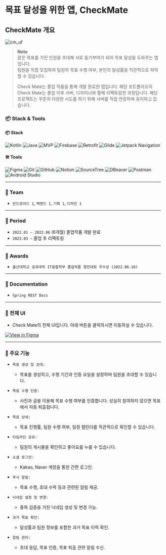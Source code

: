 
# 목표 달성을 위한 앱, CheckMate
  
## CheckMate 개요

![cm_uf](https://github.com/user-attachments/assets/50ea29c7-628c-4452-bc55-aef0f8979b8d)

> **Note**  
> 같은 목표를 가진 인원을 초대해 서로 동기부여가 되어 목표 달성을 도와주는 앱입니다.  
> 팀원을 직접 모집하여 팀원의 목표 수행 여부, 본인의 달성률을 직관적으로 파악할 수 있습니다.
>
> Check Mate는 졸업 작품을 통해 개발 완료한 앱입니다.
> 해당 포트폴리오의 Check Mate는 졸업 이후 서버, 디자이너와 함께 리팩토링한 과정입니다. 해당 프로젝트는 꾸준히 다양한 시도를 하기 위해 서버를 직접 연장하며 유지하고 있습니다.


### 📦 Stack & Tools
#### 📦 Stack
![Kotlin](https://img.shields.io/badge/Kotlin-7F52FF?style=for-the-badge&logo=kotlin&logoColor=white)
![Java](https://img.shields.io/badge/Java-8-blue?style=for-the-badge&logo=java&logoColor=white)
![MVP](https://img.shields.io/badge/MVP-blue?style=for-the-badge)
![Firebase](https://img.shields.io/badge/Firebase-DD2C00?style=for-the-badge&logo=firebase&logoColor=white)
![Retrofit](https://img.shields.io/badge/Retrofit-blue?style=for-the-badge&logo=android&logoColor=white)
![Glide](https://img.shields.io/badge/Glide-green?style=for-the-badge&logo=android&logoColor=white)
![Jetpack Navigation](https://img.shields.io/badge/Jetpack_Navigation-orange?style=for-the-badge&logo=android&logoColor=white)

#### 🛠️ Tools
![Figma](https://img.shields.io/badge/figma-%23F24E1E.svg?style=for-the-badge&logo=figma&logoColor=white)
![Git](https://img.shields.io/badge/git-%23F05033.svg?style=for-the-badge&logo=git&logoColor=white)
![GitHub](https://img.shields.io/badge/github-%23121011.svg?style=for-the-badge&logo=github&logoColor=white)
![Notion](https://img.shields.io/badge/Notion-%23000000.svg?style=for-the-badge&logo=notion&logoColor=white)
![SourceTree](https://img.shields.io/badge/sourcetree-0052CC?style=for-the-badge&logo=sourcetree&logoColor=white)
![DBeaver](https://img.shields.io/badge/dbeaver-382923?style=for-the-badge&logo=dbeaver&logoColor=white)
![Postman](https://img.shields.io/badge/postman-FF6C37?style=for-the-badge&logo=postman&logoColor=white)
![Android Studio](https://img.shields.io/badge/android%20studio-346ac1?style=for-the-badge&logo=android%20studio&logoColor=white)

---
### 👥 Team
- `안드로이드 1`, `백앤드 1`, `기획 1`, `디자인 1`
---
### 📆 Period
- `2022.01 ~ 2022.06` (6개월) 졸업작품 개발 완료
- `2023.03 ~` 졸업 후 리팩토링 
---
### 🏅 Awards
- `울산대학교 공과대학 IT융합학부 졸업작품 경진대회 우수상 (2022.06.16)`
---
### 📄 Documentation
- `Spring REST Docs`
---

### 🎨 전체 UI
- Check Mate의 전체 UI입니다. 아래 버튼을 클릭하시면 이동하실 수 있습니다.

[![View in Figma](https://img.shields.io/badge/View%20in%20Figma-Design-blue?style=for-the-badge&logo=figma&logoColor=white)](https://www.figma.com/design/pI1HLu43qOuQLf0MG2QHKo/readme_UI?node-id=0-1&t=Kh6dVS5co02pTZPx-1)




----

### 📱 주요 기능
- `목표 생성 및 초대:`
  - 목표를 생성하고, 수행 기간과 인증 요일을 설정하며 팀원을 초대할 수 있습니다.

- `목표 수행 인증:`
  - 사진과 글을 이용해 목표 수행 여부를 인증합니다. 성실히 참여하지 않으면 목표에서 자동 퇴출됩니다.
  
- `목표 상세:`
  - 목표 진행률, 팀원 수행 여부, 일정 캘린더를 직관적으로 확인할 수 있습니다.
  
- `타임라인 공유:`
  - 팀원의 게시물을 확인하고 좋아요를 누를 수 있습니다.
  
- `소셜 로그인:`
  - Kakao, Naver 계정을 통한 간편 로그인.
  
- `푸시 알림:`
  - 목표 수행, 초대 수락 등과 관련된 알림 제공.
  
- `닉네임 설정 및 변경:`
  - 중복 검증을 거친 닉네임 생성 및 변경 가능.
  
- `과거 목표 확인:`
  - 달성률과 팀원 정보를 포함한 과거 목표 이력 확인.
  
- `알림 관리:`
  - 초대 응답, 목표 인증, 목표 퇴출 관련 알림 수신. 

